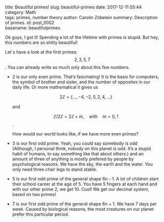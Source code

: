 title:      Beautiful primes!
slug:       beautiful-primes
date:       2017-12-11 05:44
category:   Math        
tags:       primes, number theory
author:     Carolin Zöbelein
summary:    Description of primes.
id:         post_0002   
basename:   beautifulprimes

Ok guys, I got it! Spending a lot of the lifetime with primes is stupid.
But hey, this numbers are so shitty beautiful!

Let\`s have a look at the first primes: $$2, 3, 5, 7$$. You can already
write so much only about this few numbers.

-   2 is our only even prime. That’s fascinating! It is the basis for
    computers, the symbol of brother and sister, and the number of
    opposites in our daily life. Or more mathematical it gives us

    $$2\mathbb{Z} = \{\dots, -4, -2, 0, 2, 4, \dots\}$$

    and

    $$\mathbb{Z}/2\mathbb{Z} = 2\mathbb{Z} + m, \quad \mathrm{with} \quad m = 0,1$$.

    How would our world looks like, if we have more even primes?

-   3 is our first odd prime. Yeah, you could say somebody is odd
    (Although, I personal think, nobody on this planet is odd. It’s a
    stupid habit of humans, to say something like that about others.)
    and an amount of three of anything is mostly prefered by people by
    psychological reasons. We have the sky, the earth and the water. You
    only need three chair legs to stand stable.

-   5 is our first odd prime of the general shape 6n - 1. A lot of
    children start their school career at the age of 5. You have 5
    fingers at each hand and with our other prime 2, we get 10. Cool! We
    get our decimal system, based on two primes!

-   7 is our first odd prime of the general shape 6n + 1. We have 7 days
    per week. Caused by biological reasons, the most creatures on our
    planet prefer this particular period.
